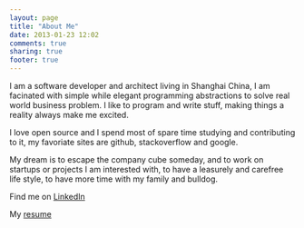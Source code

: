 ```yaml
---
layout: page
title: "About Me"
date: 2013-01-23 12:02
comments: true
sharing: true
footer: true
---
```


I am a software developer and architect living in Shanghai China, 
I am facinated with simple while elegant programming abstractions to solve real world business problem.
I like to program and write stuff, making things a reality always make me excited.

I love open source and I spend most of spare time studying and contributing to it, 
my favoriate sites are github, stackoverflow and google.

My dream is to escape the company cube someday, and to work on startups or projects I am interested with,
to have a leasurely and carefree life style, to have more time with my family and bulldog.

Find me on [LinkedIn](http://www.linkedin.com/profile/view?id=66212589 "linkedin profile")

My [resume](/downloads/resume/resume.doc)

